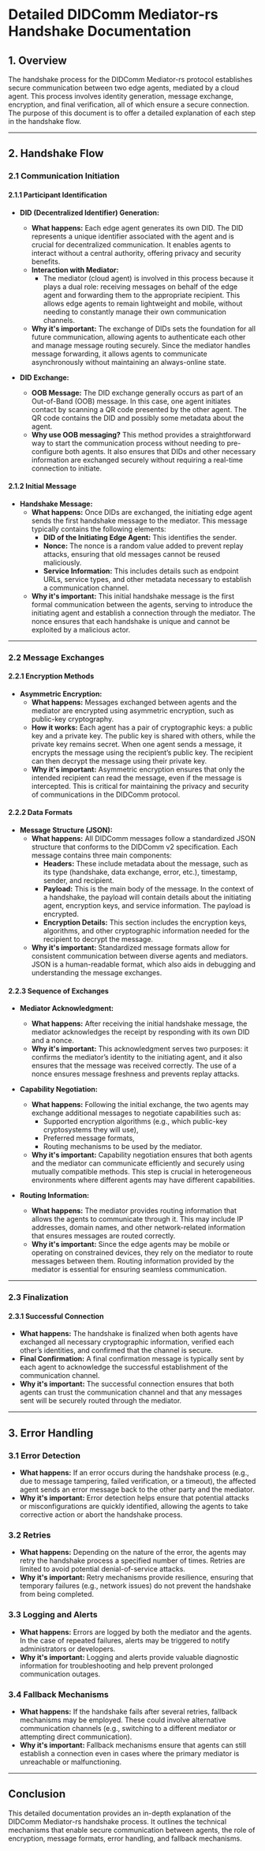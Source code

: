 # Detailed DIDComm Mediator-rs Handshake Documentation

## 1. Overview
The handshake process for the DIDComm Mediator-rs protocol establishes secure communication between two edge agents, mediated by a cloud agent. This process involves identity generation, message exchange, encryption, and final verification, all of which ensure a secure connection. The purpose of this document is to offer a detailed explanation of each step in the handshake flow.

---

## 2. Handshake Flow

### 2.1 Communication Initiation

#### 2.1.1 Participant Identification
- **DID (Decentralized Identifier) Generation:**
  - **What happens:** Each edge agent generates its own DID. The DID represents a unique identifier associated with the agent and is crucial for decentralized communication. It enables agents to interact without a central authority, offering privacy and security benefits.
  - **Interaction with Mediator:** 
    - The mediator (cloud agent) is involved in this process because it plays a dual role: receiving messages on behalf of the edge agent and forwarding them to the appropriate recipient. This allows edge agents to remain lightweight and mobile, without needing to constantly manage their own communication channels.
  - **Why it's important:** The exchange of DIDs sets the foundation for all future communication, allowing agents to authenticate each other and manage message routing securely. Since the mediator handles message forwarding, it allows agents to communicate asynchronously without maintaining an always-online state.

- **DID Exchange:**
  - **OOB Message:** The DID exchange generally occurs as part of an Out-of-Band (OOB) message. In this case, one agent initiates contact by scanning a QR code presented by the other agent. The QR code contains the DID and possibly some metadata about the agent.
  - **Why use OOB messaging?** This method provides a straightforward way to start the communication process without needing to pre-configure both agents. It also ensures that DIDs and other necessary information are exchanged securely without requiring a real-time connection to initiate.

#### 2.1.2 Initial Message
- **Handshake Message:**
  - **What happens:** Once DIDs are exchanged, the initiating edge agent sends the first handshake message to the mediator. This message typically contains the following elements:
    - **DID of the Initiating Edge Agent:** This identifies the sender.
    - **Nonce:** The nonce is a random value added to prevent replay attacks, ensuring that old messages cannot be reused maliciously.
    - **Service Information:** This includes details such as endpoint URLs, service types, and other metadata necessary to establish a communication channel.
  - **Why it's important:** This initial handshake message is the first formal communication between the agents, serving to introduce the initiating agent and establish a connection through the mediator. The nonce ensures that each handshake is unique and cannot be exploited by a malicious actor.

---

### 2.2 Message Exchanges

#### 2.2.1 Encryption Methods
- **Asymmetric Encryption:**
  - **What happens:** Messages exchanged between agents and the mediator are encrypted using asymmetric encryption, such as public-key cryptography.
  - **How it works:** Each agent has a pair of cryptographic keys: a public key and a private key. The public key is shared with others, while the private key remains secret. When one agent sends a message, it encrypts the message using the recipient’s public key. The recipient can then decrypt the message using their private key.
  - **Why it's important:** Asymmetric encryption ensures that only the intended recipient can read the message, even if the message is intercepted. This is critical for maintaining the privacy and security of communications in the DIDComm protocol.

#### 2.2.2 Data Formats
- **Message Structure (JSON):**
  - **What happens:** All DIDComm messages follow a standardized JSON structure that conforms to the DIDComm v2 specification. Each message contains three main components:
    - **Headers:** These include metadata about the message, such as its type (handshake, data exchange, error, etc.), timestamp, sender, and recipient.
    - **Payload:** This is the main body of the message. In the context of a handshake, the payload will contain details about the initiating agent, encryption keys, and service information. The payload is encrypted.
    - **Encryption Details:** This section includes the encryption keys, algorithms, and other cryptographic information needed for the recipient to decrypt the message.
  - **Why it's important:** Standardized message formats allow for consistent communication between diverse agents and mediators. JSON is a human-readable format, which also aids in debugging and understanding the message exchanges.

#### 2.2.3 Sequence of Exchanges
- **Mediator Acknowledgment:**
  - **What happens:** After receiving the initial handshake message, the mediator acknowledges the receipt by responding with its own DID and a nonce.
  - **Why it's important:** This acknowledgment serves two purposes: it confirms the mediator’s identity to the initiating agent, and it also ensures that the message was received correctly. The use of a nonce ensures message freshness and prevents replay attacks.
  
- **Capability Negotiation:**
  - **What happens:** Following the initial exchange, the two agents may exchange additional messages to negotiate capabilities such as:
    - Supported encryption algorithms (e.g., which public-key cryptosystems they will use),
    - Preferred message formats,
    - Routing mechanisms to be used by the mediator.
  - **Why it's important:** Capability negotiation ensures that both agents and the mediator can communicate efficiently and securely using mutually compatible methods. This step is crucial in heterogeneous environments where different agents may have different capabilities.

- **Routing Information:**
  - **What happens:** The mediator provides routing information that allows the agents to communicate through it. This may include IP addresses, domain names, and other network-related information that ensures messages are routed correctly.
  - **Why it's important:** Since the edge agents may be mobile or operating on constrained devices, they rely on the mediator to route messages between them. Routing information provided by the mediator is essential for ensuring seamless communication.

---

### 2.3 Finalization

#### 2.3.1 Successful Connection
- **What happens:** The handshake is finalized when both agents have exchanged all necessary cryptographic information, verified each other’s identities, and confirmed that the channel is secure.
- **Final Confirmation:** A final confirmation message is typically sent by each agent to acknowledge the successful establishment of the communication channel.
- **Why it's important:** The successful connection ensures that both agents can trust the communication channel and that any messages sent will be securely routed through the mediator.

---

## 3. Error Handling

### 3.1 Error Detection
- **What happens:** If an error occurs during the handshake process (e.g., due to message tampering, failed verification, or a timeout), the affected agent sends an error message back to the other party and the mediator.
- **Why it's important:** Error detection helps ensure that potential attacks or misconfigurations are quickly identified, allowing the agents to take corrective action or abort the handshake process.

### 3.2 Retries
- **What happens:** Depending on the nature of the error, the agents may retry the handshake process a specified number of times. Retries are limited to avoid potential denial-of-service attacks.
- **Why it's important:** Retry mechanisms provide resilience, ensuring that temporary failures (e.g., network issues) do not prevent the handshake from being completed.

### 3.3 Logging and Alerts
- **What happens:** Errors are logged by both the mediator and the agents. In the case of repeated failures, alerts may be triggered to notify administrators or developers.
- **Why it's important:** Logging and alerts provide valuable diagnostic information for troubleshooting and help prevent prolonged communication outages.

### 3.4 Fallback Mechanisms
- **What happens:** If the handshake fails after several retries, fallback mechanisms may be employed. These could involve alternative communication channels (e.g., switching to a different mediator or attempting direct communication).
- **Why it's important:** Fallback mechanisms ensure that agents can still establish a connection even in cases where the primary mediator is unreachable or malfunctioning.

---

## Conclusion
This detailed documentation provides an in-depth explanation of the DIDComm Mediator-rs handshake process. It outlines the technical mechanisms that enable secure communication between agents, the role of encryption, message formats, error handling, and fallback mechanisms.
